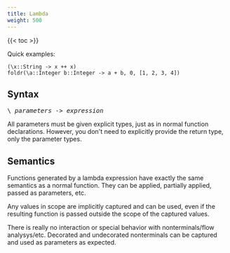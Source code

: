 ```yaml
---
title: Lambda
weight: 500
---
```


{{< toc >}}

Quick examples:

```
(\x::String -> x ++ x)
foldr(\a::Integer b::Integer -> a + b, 0, [1, 2, 3, 4])
```

## Syntax

<pre>
\ <i>parameters</i> -> <i>expression</i>
</pre>

All parameters must be given explicit types, just as in normal function declarations.
However, you don't need to explicitly provide the return type, only the parameter types.

## Semantics

Functions generated by a lambda expression have exactly the same semantics as a normal function.
They can be applied, partially applied, passed as parameters, etc.

Any values in scope are implicitly captured and can be used, even if the resulting function is passed outside the scope of the captured values.

There is really no interaction or special behavior with nonterminals/flow analysys/etc.
Decorated and undecorated nonterminals can be captured and used as parameters as expected.

